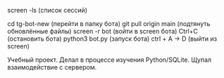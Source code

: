 screen -ls (список сессий)

cd tg-bot-new (перейти в папку бота)
git pull origin main (подтянуть обновлённые файлы)
screen -r bot (войти в screen бота)
Ctrl+C (остановить бота)
python3 bot.py (запуск бота)
ctrl + A -> D (выйти из screen)

Учебный проект. Делал в процессе изучения Python/SQLite. Щупал взаимодействие с сервером.
